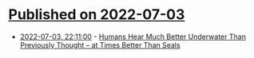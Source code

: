 # [Published on 2022-07-03](index.md)

* [2022-07-03, 22:11:00](https://soylentnews.org/article.pl?sid=22/07/01/2310224&from=rss) - [Humans Hear Much Better Underwater Than Previously Thought – at Times Better Than Seals](https://soylentnews.org/article.pl?sid=22/07/01/2310224&from=rss)
